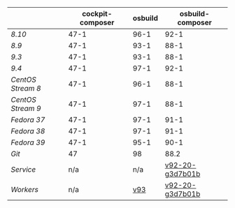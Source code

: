 |       | cockpit-composer    | osbuild    | osbuild-composer    |
|-------|---------------------|------------|---------------------|
*8.10* | 47-1 | 96-1 | 92-1
*8.9* | 47-1 | 93-1 | 88-1
*9.3* | 47-1 | 93-1 | 88-1
*9.4* | 47-1 | 97-1 | 92-1
*CentOS Stream 8* | 47-1 | 96-1 | 88-1
*CentOS Stream 9* | 47-1 | 97-1 | 88-1
*Fedora 37* | 47-1 | 97-1 | 91-1
*Fedora 38* | 47-1 | 97-1 | 91-1
*Fedora 39* | 47-1 | 95-1 | 90-1
*Git* | 47 | 98 | 88.2
*Service* | n/a | n/a | [v92-20-g3d7b01b](https://github.com/osbuild/osbuild-composer/compare/v92-20-g3d7b01b...main)
*Workers* | n/a | [v93](https://github.com/osbuild/osbuild/compare/v93...main) | [v92-20-g3d7b01b](https://github.com/osbuild/osbuild-composer/compare/v92-20-g3d7b01b...main)